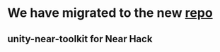 # We have migrated to the new [repo](https://github.com/metaseed-project)

## unity-near-toolkit for Near Hack


